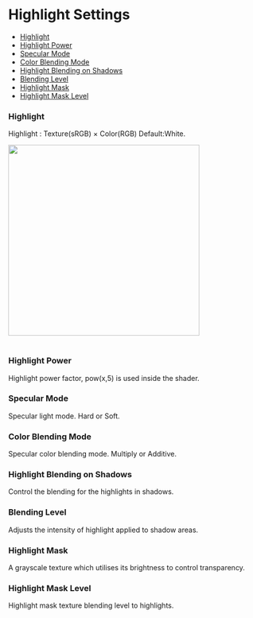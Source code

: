 # Highlight Settings

* [Highlight](#highlight)
* [Highlight Power](#highlight-power)
* [Specular Mode](#specular-mode)
* [Color Blending Mode](#color-blending-mode)
* [Highlight Blending on Shadows](#highlight-blending-on-shadows)
* [Blending Level](#blending-level)
* [Highlight Mask](#highlight-mask)
* [Highlight Mask Level](#highlight-mask-level)


### Highlight
Highlight : Texture(sRGB) × Color(RGB) Default:White.

<img src="images/Highlight.gif"  height="384">
<br><br>

### Highlight Power
Highlight power factor, pow(x,5) is used inside the shader.

### Specular Mode
Specular light mode. Hard or Soft.

### Color Blending Mode
Specular color blending mode. Multiply or Additive.

### Highlight Blending on Shadows
Control the blending for the highlights in shadows.

### Blending Level
Adjusts the intensity of highlight applied to shadow areas.

### Highlight Mask
A grayscale texture which utilises its brightness to control transparency.

### Highlight Mask Level
Highlight mask texture blending level to highlights.